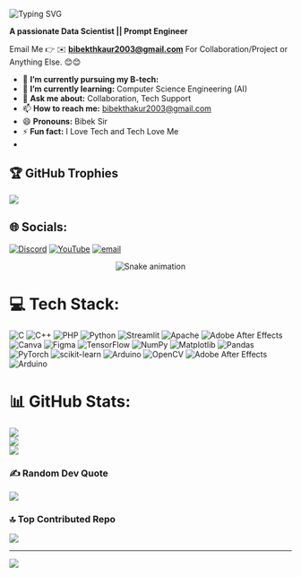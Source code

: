 <p align="left">
  <img src="https://readme-typing-svg.herokuapp.com?font=Fira+Code&size=28&duration=1000&pause=300&center=true&vCenter=true&color=00C9A7&width=435&lines=%F0%9F%92%AB+Hi+%F0%9F%91%8B%2C+I'm+Bibek+Thakur" alt="Typing SVG" />
</p>


**A passionate Data Scientist || Prompt Engineer**

Email Me 👉 ✉️ **bibekthkaur2003@gmail.com** For Collaboration/Project or Anything Else. 😊😊

- 🔭 **I’m currently pursuing my B-tech:** 
- 🌱 **I’m currently learning:** Computer Science Engineering (AI)
- 💬 **Ask me about:** Collaboration, Tech Support
- 📫 **How to reach me:** bibekthakur2003@gmail.com
- 😄 **Pronouns:** Bibek Sir
- ⚡ **Fun fact:** I Love Tech and Tech Love Me
- 
## 🏆 GitHub Trophies
![](https://github-profile-trophy.vercel.app/?username=alamimran613&theme=radical&no-frame=false&no-bg=false&margin-w=4)

## 🌐 Socials:
[![Discord](https://img.shields.io/badge/Discord-%237289DA.svg?logo=discord&logoColor=white)](https://discord.gg/https://discord.gg/3efH8hnf) [![YouTube](https://img.shields.io/badge/YouTube-%23FF0000.svg?logo=YouTube&logoColor=white)](https://youtube.com/@@latest_techz) [![email](https://img.shields.io/badge/Email-D14836?logo=gmail&logoColor=white)](mailto:bibekthakur2003@gmail.com) 

<!-- Snake Game Repo View -->

<div align="center">
  <img src="https://profile-readme-generator.com/assets/snake.svg" alt="Snake animation" />
</div>

# 💻 Tech Stack:
![C](https://img.shields.io/badge/c-%2300599C.svg?style=for-the-badge&logo=c&logoColor=white) ![C++](https://img.shields.io/badge/c++-%2300599C.svg?style=for-the-badge&logo=c%2B%2B&logoColor=white) ![PHP](https://img.shields.io/badge/php-%23777BB4.svg?style=for-the-badge&logo=php&logoColor=white) ![Python](https://img.shields.io/badge/python-3670A0?style=for-the-badge&logo=python&logoColor=ffdd54) ![Streamlit](https://img.shields.io/badge/Streamlit-%23FE4B4B.svg?style=for-the-badge&logo=streamlit&logoColor=white) ![Apache](https://img.shields.io/badge/apache-%23D42029.svg?style=for-the-badge&logo=apache&logoColor=white) ![Adobe After Effects](https://img.shields.io/badge/Adobe%20After%20Effects-9999FF.svg?style=for-the-badge&logo=Adobe%20After%20Effects&logoColor=white) ![Canva](https://img.shields.io/badge/Canva-%2300C4CC.svg?style=for-the-badge&logo=Canva&logoColor=white) ![Figma](https://img.shields.io/badge/figma-%23F24E1E.svg?style=for-the-badge&logo=figma&logoColor=white) ![TensorFlow](https://img.shields.io/badge/TensorFlow-%23FF6F00.svg?style=for-the-badge&logo=TensorFlow&logoColor=white) ![NumPy](https://img.shields.io/badge/numpy-%23013243.svg?style=for-the-badge&logo=numpy&logoColor=white) ![Matplotlib](https://img.shields.io/badge/Matplotlib-%23ffffff.svg?style=for-the-badge&logo=Matplotlib&logoColor=black) ![Pandas](https://img.shields.io/badge/pandas-%23150458.svg?style=for-the-badge&logo=pandas&logoColor=white) ![PyTorch](https://img.shields.io/badge/PyTorch-%23EE4C2C.svg?style=for-the-badge&logo=PyTorch&logoColor=white) ![scikit-learn](https://img.shields.io/badge/scikit--learn-%23F7931E.svg?style=for-the-badge&logo=scikit-learn&logoColor=white) ![Arduino](https://img.shields.io/badge/-Arduino-00979D?style=for-the-badge&logo=Arduino&logoColor=white) ![OpenCV](https://img.shields.io/badge/opencv-%23white.svg?style=for-the-badge&logo=opencv&logoColor=white) ![Adobe After Effects](https://img.shields.io/badge/Adobe%20After%20Effects-9999FF.svg?style=for-the-badge&logo=Adobe%20After%20Effects&logoColor=white) ![Arduino](https://img.shields.io/badge/-Arduino-00979D?style=for-the-badge&logo=Arduino&logoColor=white)
# 📊 GitHub Stats:
![](https://github-readme-stats.vercel.app/api?username=bibek20003&theme=dark&hide_border=false&include_all_commits=true&count_private=false)<br/>
![](https://nirzak-streak-stats.vercel.app/?user=bibek20003&theme=dark&hide_border=false)<br/>
![](https://github-readme-stats.vercel.app/api/top-langs/?username=bibek20003&theme=dark&hide_border=false&include_all_commits=true&count_private=false&layout=compact)

### ✍️ Random Dev Quote
![](https://quotes-github-readme.vercel.app/api?type=horizontal&theme=radical)

### 🔝 Top Contributed Repo
![](https://github-contributor-stats.vercel.app/api?username=bibek20003&limit=5&theme=dark&combine_all_yearly_contributions=true)

---
[![](https://visitcount.itsvg.in/api?id=bibek20003&icon=0&color=0)](https://visitcount.itsvg.in)

<!-- Proudly created with GPRM ( https://gprm.itsvg.in ) -->
